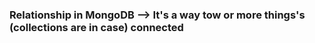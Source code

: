 ### Relationship in MongoDB --> It's a way tow or more things's (collections are in case) connected

